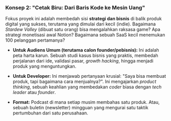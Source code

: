 ### **Konsep 2: "Cetak Biru: Dari Baris Kode ke Mesin Uang"**

Fokus proyek ini adalah membedah sisi **strategi dan bisnis** di balik produk digital yang sukses, terutama yang dimulai dari kecil (indie). Bagaimana _Stardew Valley_ (dibuat satu orang) bisa mengalahkan raksasa game? Apa strategi monetisasi awal Notion? Bagaimana sebuah SaaS kecil menemukan 100 pelanggan pertamanya?

- **Untuk Audiens Umum (terutama calon founder/pebisnis):** Ini adalah peta harta karun. Sebuah studi kasus bisnis yang praktis, membedah perjalanan dari ide, validasi pasar, _growth hacking_, hingga menjadi produk yang menguntungkan.
    
- **Untuk Developer:** Ini menjawab pertanyaan krusial: "Saya bisa membuat produk, tapi bagaimana cara menjualnya?". Ini mengajarkan _product thinking_, sebuah keahlian yang membedakan _coder_ biasa dengan _tech leader_ atau _founder_.
    
- **Format:** Podcast di mana setiap musim membahas satu produk. Atau, sebuah buletin (newsletter) mingguan yang mengurai satu taktik pertumbuhan dari satu perusahaan.